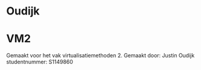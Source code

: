 # Oudijk
# VM2
Gemaakt voor het vak virtualisatiemethoden 2.
Gemaakt door: Justin Oudijk
studentnummer: S1149860
